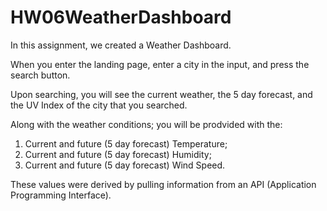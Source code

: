 # HW06WeatherDashboard

In this assignment, we created a Weather Dashboard.

When you enter the landing page, enter a city in the input, and press the search button. 

Upon searching, you will see the current weather, the 5 day forecast, and the UV Index of the city that you searched. 

Along with the weather conditions; you will be prodvided with the:
1. Current and future (5 day forecast) Temperature;
2. Current and future (5 day forecast) Humidity;
3. Current and future (5 day forecast) Wind Speed.

These values were derived by pulling information from an API (Application Programming Interface).

